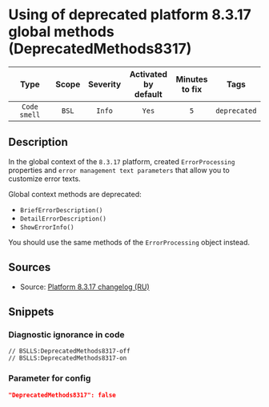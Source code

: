 # Using of deprecated platform 8.3.17 global methods (DeprecatedMethods8317)

|      Type      |    Scope    |     Severity     |    Activated<br>by default    |    Minutes<br>to fix    |     Tags     |
|:-------------:|:-----------------------------:|:----------------:|:------------------------------:|:-----------------------------------:|:------------:|
| `Code smell` |             `BSL`             | `Info` |              `Yes`              |                 `5`                 | `deprecated` |

<!-- Блоки выше заполняются автоматически, не трогать -->
## Description
<!-- Описание диагностики заполняется вручную. Необходимо понятным языком описать смысл и схему работу -->
In the global context of the `8.3.17` platform, created `ErrorProcessing` properties and `error management text parameters` that allow you to customize error texts.

Global context methods are deprecated:

* `BriefErrorDescription()`
* `DetailErrorDescription()`
* `ShowErrorInfo()`

You should use the same methods of the `ErrorProcessing` object instead.

## Sources
<!-- Необходимо указывать ссылки на все источники, из которых почерпнута информация для создания диагностики -->

* Source: [Platform 8.3.17 changelog (RU)](https://dl03.1c.ru/content/Platform/8_3_17_1386/1cv8upd_8_3_17_1386.htm#27f2dc70-f0cf-11e9-8371-0050569f678a)

## Snippets

<!-- Блоки ниже заполняются автоматически, не трогать -->
### Diagnostic ignorance in code

```bsl
// BSLLS:DeprecatedMethods8317-off
// BSLLS:DeprecatedMethods8317-on
```

### Parameter for config

```json
"DeprecatedMethods8317": false
```
